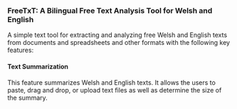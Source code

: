 ### FreeTxT: A Bilingual Free Text Analysis Tool for Welsh and English
A simple text tool for extracting and analyzing free Welsh and English texts from documents and spreadsheets and other formats with the following key features:

#### Text Summarization
This feature summarizes Welsh and English texts. It allows the users to paste, drag and drop, or upload text files as well as determine the size of the summary.
